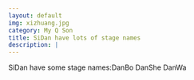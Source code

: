 ```yaml
---
layout: default
img: xizhuang.jpg
category: My Q Son
title: SiDan have lots of stage names
description: |
---
```

SiDan have some stage names:DanBo    DanShe     DanWa
